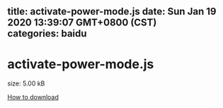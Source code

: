 
title: activate-power-mode.js
date: Sun Jan 19 2020 13:39:07 GMT+0800 (CST)    
categories: baidu
---

# activate-power-mode.js
size: 5.00 kB
 
 

[How to download](https://bpcam.bemobtrk.com/go/2ceec3aa-1ca2-46d6-b9ff-aaa5c184517c?jno=4597)